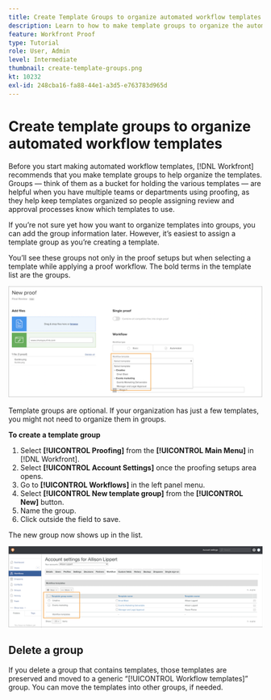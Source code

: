 ```yaml
---
title: Create Template Groups to organize automated workflow templates
description: Learn to how to make template groups to organize the automated proofing workflow templates you create  .
feature: Workfront Proof
type: Tutorial
role: User, Admin
level: Intermediate
thumbnail: create-template-groups.png
kt: 10232
exl-id: 248cba16-fa88-44e1-a3d5-e763783d965d
---
```

# Create template groups to organize automated workflow templates

Before you start making automated workflow templates, [!DNL Workfront] recommends that you make template groups to help organize the templates. Groups — think of them as a bucket for holding the various templates — are helpful when you have multiple teams or departments using proofing, as they help keep templates organized so people assigning review and approval processes know which templates to use.

If you’re not sure yet how you want to organize templates into groups, you can add the group information later. However, it’s easiest to assign a template group as you’re creating a template. 

You’ll see these groups not only in the proof setups but when selecting a template while applying a proof workflow. The bold terms in the template list are the groups.

![Template groups appear in bold when selecting a template](assets/proof-system-setups-template-group-show-on-upload.png)

Template groups are optional. If your organization has just a few templates, you might not need to organize them in groups.

**To create a template group**

1. Select **[!UICONTROL Proofing]** from the **[!UICONTROL Main Menu]** in [!DNL Workfront].
1. Select **[!UICONTROL Account Settings]** once the proofing setups area opens.
1. Go to **[!UICONTROL Workflows]** in the left panel menu.
1. Select **[!UICONTROL New template group]** from the **[!UICONTROL New]** button.
1. Name the group.
1. Click outside the field to save.

The new group now shows up in the list.

![List of template groups in proof workflow setups](assets/proof-system-setups-template-group-groups-set-up.png)

## Delete a group

If you delete a group that contains templates, those templates are preserved and moved to a generic “[!UICONTROL Workflow templates]” group. You can move the templates into other groups, if needed.

<!--
Learn More Icon
Create and manage Automated Workflow templates
-->
